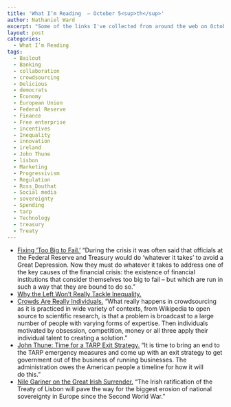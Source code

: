 ```yaml
---
title: 'What I’m Reading  — October 5<sup>th</sup>'
author: Nathaniel Ward
excerpt: "Some of the links I've collected from around the web on October 5th"
layout: post
categories:
  - What I’m Reading
tags:
  - Bailout
  - Banking
  - collaboration
  - crowdsourcing
  - Delicious
  - democrats
  - Economy
  - European Union
  - Federal Reserve
  - Finance
  - Free enterprise
  - incentives
  - Inequality
  - innovation
  - ireland
  - John Thune
  - lisbon
  - Marketing
  - Progressivism
  - Regulation
  - Ross_Douthat
  - Social media
  - sovereignty
  - Spending
  - tarp
  - Technology
  - treasury
  - Treaty
---
```

  * [Fixing ‘Too Big to Fail.’][1] “During the crisis it was often said that officials at the Federal Reserve and Treasury would do ‘whatever it takes’ to avoid a Great Depression. Now they must do whatever it takes to address one of the key causes of the financial crisis: the existence of financial institutions that consider themselves too big to fail – but which are run in such a way that they are bound to do so.”
  * [Why the Left Won’t Really Tackle Inequality.][2] 
  * [Crowds Are Really Individuals.][3] “What really happens in crowdsourcing as it is practiced in wide variety of contexts, from Wikipedia to open source to scientific research, is that a problem is broadcast to a large number of people with varying forms of expertise. Then individuals motivated by obsession, competition, money or all three apply their individual talent to creating a solution.”
  * [John Thune: Time for a TARP Exit Strategy.][4] “It is time to bring an end to the TARP emergency measures and come up with an exit strategy to get government out of the business of running businesses. The administration owes the American people a timeline for how it will do this.”
  * [Nile Gariner on the Great Irish Surrender.][5] “The Irish ratification of the Treaty of Lisbon will pave the way for the biggest erosion of national sovereignty in Europe since the Second World War.”

 [1]: http://www.telegraph.co.uk/finance/financetopics/financialcrisis/6263315/Theres-no-such-thing-as-too-big-to-fail-in-a-free-market.html
 [2]: http://www.nytimes.com/2009/10/05/opinion/05adouthat.html
 [3]: http://www.forbes.com/2009/09/28/crowdsourcing-enterprise-innovation-technology-cio-network-jargonspy.html
 [4]: http://online.wsj.com/article/SB10001424052748704471504574447122027550500.html
 [5]: http://corner.nationalreview.com/post/?q=ZmQwMzM3MWE4MmRhOWVkMTY1ZDE5ZTZkOGVhOTFjMGQ=